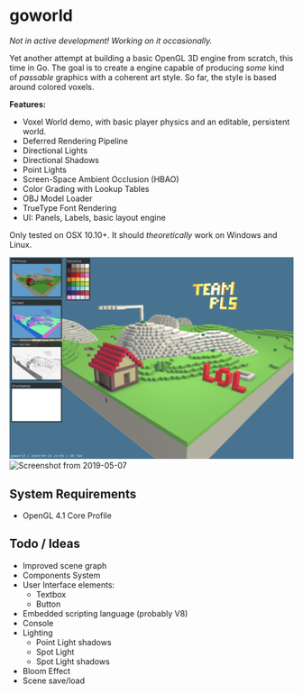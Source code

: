 # goworld

*Not in active development! Working on it occasionally.*

Yet another attempt at building a basic OpenGL 3D engine from scratch, this time in Go. The goal is to create a engine capable of producing *some* kind of *passable* graphics with a coherent art style. So far, the style is based around colored voxels.

**Features:**
- Voxel World demo, with basic player physics and an editable, persistent world.
- Deferred Rendering Pipeline
- Directional Lights
- Directional Shadows
- Point Lights
- Screen-Space Ambient Occlusion (HBAO)
- Color Grading with Lookup Tables
- OBJ Model Loader
- TrueType Font Rendering
- UI: Panels, Labels, basic layout engine

Only tested on OSX 10.10+. It should *theoretically* work on Windows and Linux.

![Screenshot from 2020-09-26](docs/img/screenshot200926.png)
![Screenshot from 2019-05-07](docs/img/screenshot190507.png)

## System Requirements

 * OpenGL 4.1 Core Profile

## Todo / Ideas

 * Improved scene graph
 * Components System
 * User Interface elements:
   * Textbox
   * Button
 * Embedded scripting language (probably V8)
 * Console
 * Lighting
   * Point Light shadows
   * Spot Light
   * Spot Light shadows
 * Bloom Effect
 * Scene save/load
